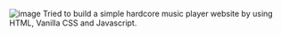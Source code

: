 ![image](https://github.com/user-attachments/assets/2422840a-bcf9-4850-8499-2fa379b086a5)
Tried to build a simple hardcore music player website by using HTML, Vanilla CSS and Javascript.
